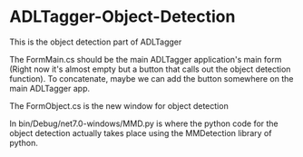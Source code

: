 # ADLTagger-Object-Detection
This is the object detection part of ADLTagger

The FormMain.cs should be the main ADLTagger application's main form (Right now it's almost empty but a button that calls out the object detection function). To concatenate, maybe we can add the button somewhere on the main ADLTagger app.

The FormObject.cs is the new window for object detection

In bin/Debug/net7.0-windows/MMD.py is where the python code for the object detection actually takes place using the MMDetection library of python.
